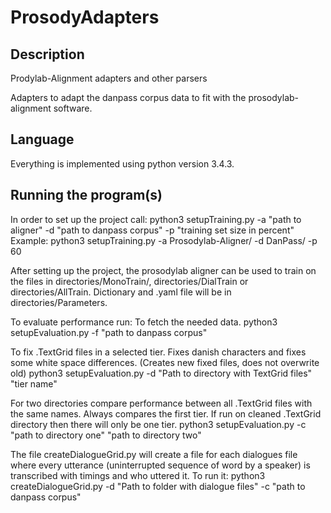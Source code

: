 # ProsodyAdapters
## Description
Prodylab-Alignment adapters and other parsers

Adapters to adapt the danpass corpus data to fit with the prosodylab-alignment software.

## Language
Everything is implemented using python version 3.4.3.

## Running the program(s) 
In order to set up the project call:
python3 setupTraining.py -a "path to aligner" -d "path to danpass corpus" -p "training set size in percent"
Example:
python3 setupTraining.py -a Prosodylab-Aligner/ -d DanPass/ -p 60

After setting up the project, the prosodylab aligner can be used to train on the files in directories/MonoTrain/, directories/DialTrain or directories/AllTrain. Dictionary and .yaml file will be in directories/Parameters.

To evaluate performance run:
To fetch the needed data.
python3 setupEvaluation.py -f "path to danpass corpus"

To fix .TextGrid files in a selected tier. Fixes danish characters and fixes some white space differences. (Creates new fixed files, does not overwrite old)
python3 setupEvaluation.py -d "Path to directory with TextGrid files" "tier name"

For two directories compare performance between all .TextGrid files with the same names. Always compares the first tier. If run on cleaned .TextGrid directory then there will only be one tier.
python3 setupEvaluation.py -c  "path to directory one" "path to directory two"

The file createDialogueGrid.py will create a file for each dialogues file where every utterance (uninterrupted sequence of word by a speaker) is transcribed with timings and who uttered it.
To run it:
python3 createDialogueGrid.py -d "Path to folder with dialogue files" -c "path to danpass corpus"
